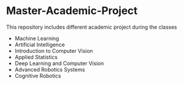 # Master-Academic-Project
This repository includes different academic project during the classes
* Machine Learning
* Artificial Intelligence
* Introduction to Computer Vision
* Applied Statistics
* Deep Learning and Computer Vision
* Advanced Robotics Systems
* Cognitive Robotics
